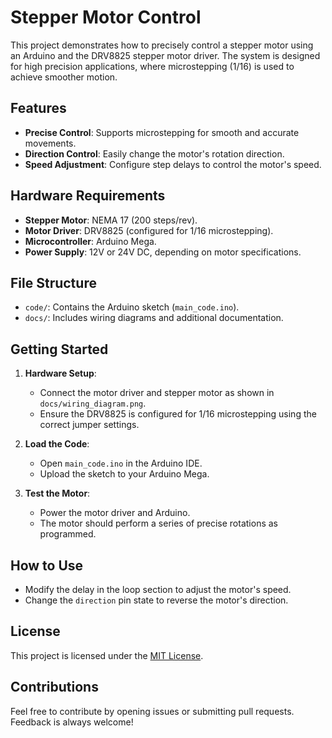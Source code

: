 # Stepper Motor Control

This project demonstrates how to precisely control a stepper motor using an Arduino and the DRV8825 stepper motor driver. The system is designed for high precision applications, where microstepping (1/16) is used to achieve smoother motion.

## Features
- **Precise Control**: Supports microstepping for smooth and accurate movements.
- **Direction Control**: Easily change the motor's rotation direction.
- **Speed Adjustment**: Configure step delays to control the motor's speed.

## Hardware Requirements
- **Stepper Motor**: NEMA 17 (200 steps/rev).
- **Motor Driver**: DRV8825 (configured for 1/16 microstepping).
- **Microcontroller**: Arduino Mega.
- **Power Supply**: 12V or 24V DC, depending on motor specifications.

## File Structure
- `code/`: Contains the Arduino sketch (`main_code.ino`).
- `docs/`: Includes wiring diagrams and additional documentation.

## Getting Started
1. **Hardware Setup**:
   - Connect the motor driver and stepper motor as shown in `docs/wiring_diagram.png`.
   - Ensure the DRV8825 is configured for 1/16 microstepping using the correct jumper settings.

2. **Load the Code**:
   - Open `main_code.ino` in the Arduino IDE.
   - Upload the sketch to your Arduino Mega.

3. **Test the Motor**:
   - Power the motor driver and Arduino.
   - The motor should perform a series of precise rotations as programmed.

## How to Use
- Modify the delay in the loop section to adjust the motor's speed.
- Change the `direction` pin state to reverse the motor's direction.

## License
This project is licensed under the [MIT License](../LICENSE).

## Contributions
Feel free to contribute by opening issues or submitting pull requests. Feedback is always welcome!
